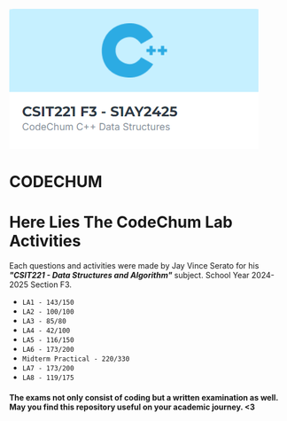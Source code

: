 ![codechum](https://github.com/mannigoy/CSIT221_DSA/blob/main/CodeChum%20Activities/assets/codechum.png)

# **CODECHUM**
# Here Lies The CodeChum Lab Activities
 Each questions and activities were made by Jay Vince Serato for his ***"CSIT221 - Data Structures and Algorithm"*** subject.
School Year 2024-2025 Section F3.
* ```LA1 - 143/150```
* ```LA2 - 100/100``` 
* ```LA3 - 85/80``` 
* ```LA4 - 42/100``` 
* ```LA5 - 116/150``` 
* ```LA6 - 173/200```
* ```Midterm Practical - 220/330```
* ```LA7 - 173/200```
* ```LA8 - 119/175```

#### The exams not only consist of coding but a written examination as well. May you find this repository useful on your academic journey. <3

